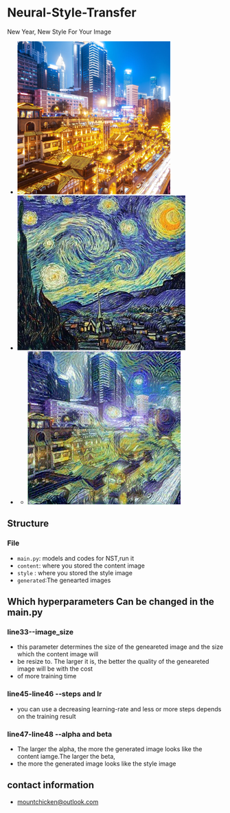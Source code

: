 # Neural-Style-Transfer
New Year, New Style For Your Image
- ![test_example](https://github.com/Mountchicken/Neural-Style-Transfer/blob/main/github/image1.png)
- ![test_example](https://github.com/Mountchicken/Neural-Style-Transfer/blob/main/github/sky.jpg)
- - ![test_example](https://github.com/Mountchicken/Neural-Style-Transfer/blob/main/github/ddd.png)
## Structure
### File

- `main.py`: models and codes for NST,run it
- `content`: where you stored the content image
- `style`  : where you stored the style image
- `generated`:The genearted images



## Which hyperparameters Can be changed in the main.py

### line33--image_size
- this parameter determines the size of the geneareted image and the size which the content image will
- be resize to. The larger it is, the better the quality of the geneareted image will be with the cost
- of more training time

### line45-line46 --steps and lr
- you can use a decreasing learning-rate and less or more steps depends on the training result

### line47-line48 --alpha and beta
- The larger the alpha, the more the generated image looks like the content iamge.The larger the beta,
- the more the generated image looks like the style image

## contact information
- mountchicken@outlook.com
